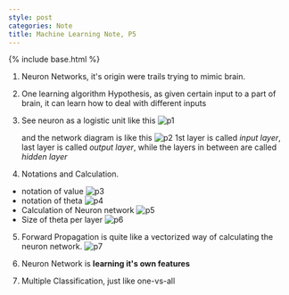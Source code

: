 ```yaml
---
style: post
categories: Note
title: Machine Learning Note, P5
---
```

{% include base.html %}

1. Neuron Networks, it's origin were trails trying to mimic brain.

2. One learning algorithm Hypothesis, as given certain input to a part of brain, it can learn how to deal with different inputs

3. See neuron as a logistic unit like this
  ![p1][logistic_unit]

    and the network diagram is like this
  ![p2][neuron_network]
  1st layer is called *input layer*, last layer is called *output layer*, while the layers in between are called *hidden layer*

4. Notations and Calculation.
  - notation of value
    ![p3][activation_notation]
  - notation of theta
    ![p4][theta_notation]
  - Calculation of Neuron network
    ![p5][calculation]
  - Size of theta per layer
    ![p6][size_of_theta]

5. Forward Propagation
  is quite like a vectorized way of calculating the neuron network.
  ![p7][forward_propagation]

6. Neuron Network is **learning it's own features**

7. Multiple Classification, just like one-vs-all



[logistic_unit]: {{base}}/assets/2016-08-18_logistic_unit.png
[neuron_network]: {{base}}/assets/2016-08-18_network.png
[activation_notation]: {{base}}/assets/2016-08-18_activation_notation.png
[theta_notation]: {{base}}/assets/2016-08-18_theta_notation.png
[calculation]: {{base}}/assets/2016-08-18_calculation.png
[size_of_theta]: {{base}}/assets/2016-08-18_size_of_theta.png
[forward_propagation]: {{base}}/assets/2016-08-18_forward_propagation.png
